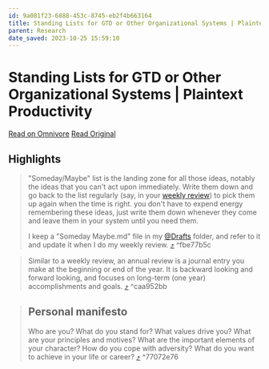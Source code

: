 ```yaml
---
id: 9a081f23-6888-453c-8745-eb2f4b663164
title: Standing Lists for GTD or Other Organizational Systems | Plaintext Productivity
parent: Research
date_saved: 2023-10-25 15:59:10
---
```


# Standing Lists for GTD or Other Organizational Systems | Plaintext Productivity

[Read on Omnivore](https://omnivore.app/me/http-plaintext-productivity-net-2-11-standing-lists-for-gtd-or-o-18b6721bfea)
[Read Original](http://plaintext-productivity.net/2-11-standing-lists-for-gtd-or-other-organizational-systems.html)

## Highlights

> "Someday/Maybe" list is the landing zone for all those ideas, notably the ideas that you can't act upon immediately. Write them down and go back to the list regularly (say, in your [weekly review](#weekly-review)) to pick them up again when the time is right. you don't have to expend energy remembering these ideas, just write them down whenever they come and leave them in your system until you need them.
> 
> I keep a "Someday Maybe.md" file in my [@Drafts](http://plaintext-productivity.net/3-01-drafts-folder-for-plaintext-drafts-and-notes.html) folder, and refer to it and update it when I do my weekly review. [⤴️](https://omnivore.app/me/http-plaintext-productivity-net-2-11-standing-lists-for-gtd-or-o-18b6721bfea#fbe77b5c-557f-453b-8a1e-4981c6d561f0)  ^fbe77b5c

> Similar to a weekly review, an annual review is a journal entry you make at the beginning or end of the year. It is backward looking and forward looking, and focuses on long-term (one year) accomplishments and goals. [⤴️](https://omnivore.app/me/http-plaintext-productivity-net-2-11-standing-lists-for-gtd-or-o-18b6721bfea#caa952bb-5bc1-4dc0-a940-dd9126017e5c)  ^caa952bb

> ## Personal manifesto
> 
> Who are you? What do you stand for? What values drive you? What are your principles and motives? What are the important elements of your character? How do you cope with adversity? What do you want to achieve in your life or career? [⤴️](https://omnivore.app/me/http-plaintext-productivity-net-2-11-standing-lists-for-gtd-or-o-18b6721bfea#77072e76-27dd-4787-ba23-6f630cae4b3c)  ^77072e76

